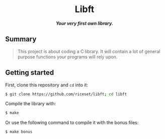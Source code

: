 <h1 align="center">
	Libft
</h1>

<p align="center">
	<b><i>Your very first own library.</i></b><br>
</p>

## Summary
> This project is about coding a C library.
> It will contain a lot of general purpose functions your programs will rely upon.

## Getting started
First, clone this repository and `cd` into it:

```zsh
$ git clone https://github.com/riceset/libft; cd libft
```

Compile the library with:

```zsh
$ make
```

Or use the following command to compile it with the bonus files:

```zsh
$ make bonus
```

